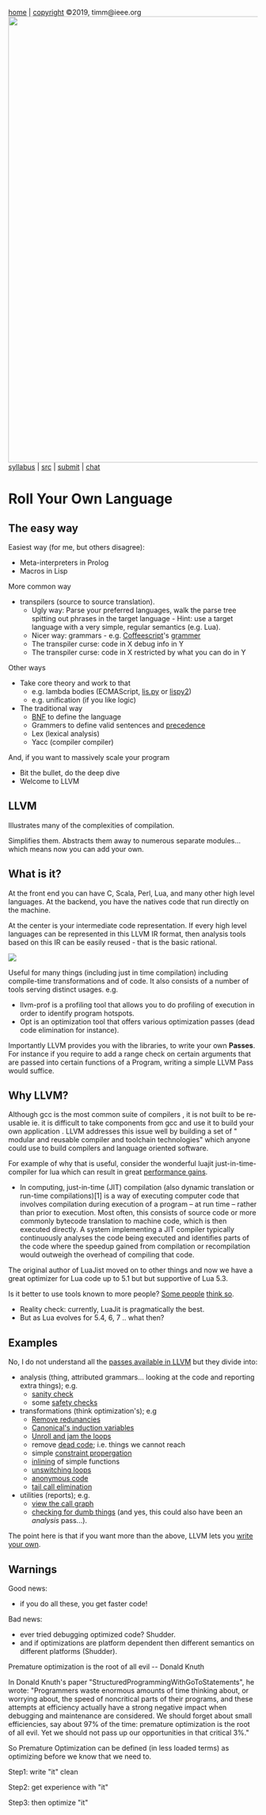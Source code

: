 
[home](http://tiny.cc/plm19) |
[copyright](https://github.com/txt/plm19/blob/master/license.md) &copy;2019, timm&commat;ieee.org
<br>
<a href="http://tiny.cc/plm19"><img width=900 src="https://raw.githubusercontent.com/txt/plm19/master/etc/img/banner.png"></a>
<br>
[syllabus](https://github.com/txt/plm19/blob/master/doc/syllabus.md) |
[src](https://github.com/txt/plm19/tree/master/src) |
[submit](http://tiny.cc/plm19give) |
[chat](https://plm19.slack.com/)

# Roll Your Own Language

## The easy way

Easiest way (for me, but others disagree):

- Meta-interpreters in Prolog
- Macros in Lisp

More common way

- transpilers (source to source translation). 
     - Ugly way: Parse your preferred languages, walk the parse tree spitting  out  phrases in the target language
            - Hint: use a target language with a  very simple, regular semantics (e.g. Lua).
     - Nicer way: grammars
            - e.g. [Coffeescript](https://coffeescript.org/#language)'s [grammer](https://coffeescript.org/v1/annotated-source/grammar.html)
     - The transpiler curse: code in X debug info in Y
     - The transpiler curse: code in X restricted by what you can do in Y

Other ways

- Take core theory and work to that
    - e.g. lambda bodies (ECMAScript, [lis.py](http://norvig.com/lispy.html) or [lispy2](http://norvig.com/lispy2.html))
    - e.g. unification (if you like logic)
- The traditional way
    - [BNF](https://en.wikipedia.org/wiki/Backus–Naur_form#Example)  to define the language
    - Grammers to  define valid sentences and [precedence](https://en.wikibooks.org/wiki/Introduction_to_Programming_Languages/Precedence_and_Associativity)
    - Lex (lexical analysis) 
    - Yacc (compiler compiler)

And, if you want to massively scale your program

- Bit the bullet, do the deep dive
- Welcome to LLVM

## LLVM


Illustrates many of the complexities of compilation.

Simplifies them. Abstracts them away to numerous separate modules... which means now you can add your own.

## What is it?

At the front end you can have C, Scala, Perl, Lua, and many other high level languages. At the backend, you have the natives code that run directly on the machine.

At the center is your intermediate code representation. If every high level languages can be represented in this LLVM IR format, then analysis tools based on this IR can be easily reused - that is the basic rational.

![](https://i.stack.imgur.com/9xGDe.png)

Useful for many things (including just in time compilation) including compile-time  transformations
and of code. It also consists of a number of tools serving distinct usages. e.g.

- llvm-prof is a profiling tool that allows you to do profiling of execution in order to identify program hotspots. 
- Opt is an optimization tool that offers various optimization passes (dead code elimination for instance).

 Importantly LLVM provides you with the libraries, to write your own **Passes**. For instance if you require to add a range check on certain arguments that are passed into certain functions of a Program, writing a simple LLVM Pass would suffice.



## Why LLVM?

Although gcc is the most common suite of compilers , it is not built to be re-usable ie. it is difficult to take components from gcc and use it to build your own application . LLVM addresses this issue well by building a set of " modular and reusable compiler and toolchain technologies" which anyone could use to build compilers and language oriented software.

For example of why that is useful, consider the wonderful luajit just-in-time-compiler for lua which can result in great [performance gains](http://luajit.org/performance_x86.html).  


- In computing, just-in-time (JIT) compilation (also dynamic translation or run-time compilations)[1] is a way of executing computer code that involves compilation during execution of a program – at run time – rather than prior to execution. Most often, this consists of source code or more commonly bytecode translation to machine code, which is then executed directly. A system implementing a JIT compiler typically continuously analyses the code being executed and identifies parts of the code where the speedup gained from compilation or recompilation would outweigh the overhead of compiling that code.

The original author of LuaJist moved on to other things and now we have a great optimizer for Lua code up to 5.1 but but supportive of Lua 5.3. 

Is it better to use tools known to more people? [Some people](https://github.com/gligneul/FastLua) [think so](https://github.com/dibyendumajumdar/ravi).

- Reality check: currently, LuaJit is pragmatically the best. 
- But as Lua evolves for 5.4, 6, 7 .. what then?

## Examples

No, I do not understand all the [passes available in LLVM](https://llvm.org/docs/Passes.html)
but they divide into:

- analysis (thing, attributed grammars... looking at the  code and reporting extra things); e.g.
    - [sanity check](https://llvm.org/docs/Passes.html#lint-statically-lint-checks-llvm-ir)
    - some [safety checks](https://llvm.org/docs/Passes.html#stack-safety-stack-safety-analysis)
- transformations (think optimization's); e.g
    - [Remove redunancies](https://llvm.org/docs/Passes.html#instcombine-combine-redundant-instructions)   
    - [Canonical's induction variables](https://llvm.org/docs/Passes.html#indvars-canonicalize-induction-variables)
    - [Unroll and jam the loops](https://llvm.org/docs/Passes.html#loop-unroll-and-jam-unroll-and-jam-loops)
    - remove [dead code](https://llvm.org/docs/Passes.html#dce-dead-code-elimination); i.e. things we cannot reach
    - simple [constraint propergation](https://llvm.org/docs/Passes.html#constprop-simple-constant-propagation)
    - [inlining](https://llvm.org/docs/Passes.html#inline-function-integration-inlining) of simple functions
    - [unswitching loops](https://llvm.org/docs/Passes.html#loop-unswitch-unswitch-loops)
    - [anonymous code](https://llvm.org/docs/Passes.html#strip-strip-all-symbols-from-a-module)
    - [tail call elimination](https://llvm.org/docs/Passes.html#tailcallelim-tail-call-elimination)
- utilities (reports); e.g.
    - [view the call graph](https://llvm.org/docs/Passes.html#tailcallelim-tail-call-elimination)
    - [checking for dumb things](https://llvm.org/docs/Passes.html#verify-module-verifier) (and yes, this could also
         have been an _analysis_ pass...).

The point here is that if you want more than the above, LLVM lets you [write your own](http://llvm.org/docs/WritingAnLLVMPass.html).

## Warnings

Good news: 

- if you do all these, you get faster code!

Bad news: 

- ever tried debugging optimized code? Shudder.
- and if optimizations are platform dependent then different semantics on different platforms (Shudder).

Premature optimization is the root of all evil -- Donald Knuth

In Donald Knuth's paper "StructuredProgrammingWithGoToStatements", he wrote: "Programmers waste enormous amounts of time thinking about, or worrying about, the speed of noncritical parts of their programs, and these attempts at efficiency actually have a strong negative impact when debugging and maintenance are considered. We should forget about small efficiencies, say about 97% of the time: premature optimization is the root of all evil. Yet we should not pass up our opportunities in that critical 3%."

So Premature Optimization can be defined (in less loaded terms) as optimizing before we know that we need to.

Step1: write "it"  clean

Step2: get experience with "it"

Step3: then optimize "it"
